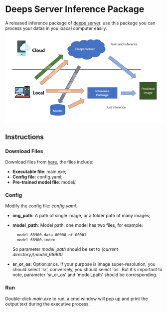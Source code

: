 # Deeps Server Inference Package
A released inference package of [deeps server](http://deeps.cibr.ac.cn/). use this package you can process your datas in you loacal computer easily.
![avatar](imgs/img.bmp)

## Instructions

### Download Files
Download files from [here](http://119.90.33.35:3557/sharing/wJWmfODpQ), the files include:
    
- **Executable file**: main.exe;
- **Config file**: config.yaml;
- **Pre-trained model file**: model/.

### Config
Modify the config file: *config.yaml*.

- **img_path**: A path of single image, or a folder path of many images;
- **model_path**: Model path. one model has two files, for example:

        model_68900.data-00000-of-00001
        model_68900.index
        
    So parameter *model_path* should be set to *{current directory}\model_68900*
- **sr_or_os**: Option:sr,os. If your purpose is image super-resolution, you should select 'sr',
conversely, you should select 'os'. But it's important to note, parameter 'sr_or_os' and 'model_path' should be corresponding.

### Run
Double-click *main.exe* to run, a cmd window will pop up and print the output text during the executive process.
